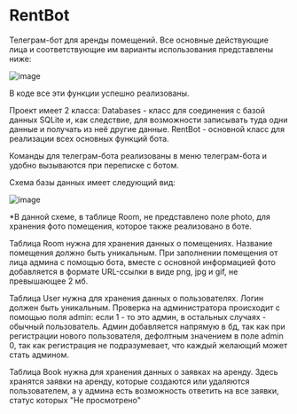 # RentBot

Телеграм-бот для аренды помещений. Все основные действующие лица и соответствующие им варианты использования представлены ниже:

![image](https://github.com/Glevelll/RentBot/assets/113721736/71ab8af7-3657-4fcb-b663-4edcb0aeed20)

В коде все эти функции успешно реализованы.

Проект имеет 2 класса: 
Databases - класс для соединения с базой данных SQLite и, как следствие, для возможности записывать туда одни данные и получать из неё другие данные.
RentBot - основной класс для реализации всех основных функций бота.

Команды для телеграм-бота реализованы в меню телеграм-бота и удобно вызываются при переписке с ботом.

Схема базы данных имеет следующий вид:

![image](https://github.com/Glevelll/RentBot/assets/113721736/efa5992f-4072-408f-bb1e-322195d694b2)

*В данной схеме, в таблице Room, не представлено поле photo, для хранения фото помещения, которое также реализовано в боте.

Таблица Room нужна для хранения данных о помещениях. Название помещения должно быть уникальным. При заполнении помещения от лица админа с помощью бота, вместе с основной информацией фото добавляется в формате URL-ссылки в виде png, jpg и gif, не превышающее 2 мб.

Таблица User нужна для хранения данных о пользователях. Логин должен быть уникальным. Проверка на администратора происходит с помощью поля admin: если 1 - то это админ, в остальных случаях - обычный пользователь. Админ добавляется напрямую в бд, так как при регистрации нового пользователя, дефолтным значением в поле admin 0, так как регистрация не подразумевает, что каждый желающий может стать админом.

Таблица Book нужна для хранения данных о заявках на аренду. Здесь хранятся заявки на аренду, которые создаются или удаляются пользователем, а у админа есть возможность ответить на все заявки, статус которых "Не просмотрено"
